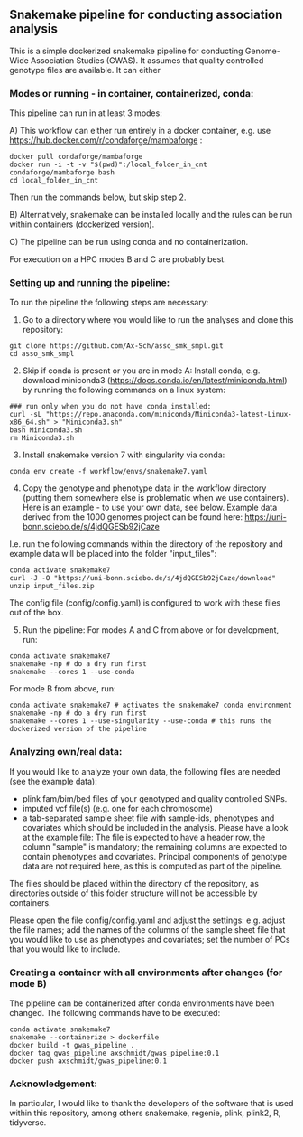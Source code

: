 ## Snakemake pipeline for conducting association analysis

This is a simple dockerized snakemake pipeline for conducting Genome-Wide Association Studies (GWAS). It assumes that quality controlled genotype files are available.
It can either 


### Modes or running - in container, containerized, conda:
This pipeline can run in at least 3 modes:

A) This workflow can either run entirely in a docker container, 
e.g. use https://hub.docker.com/r/condaforge/mambaforge :
```
docker pull condaforge/mambaforge
docker run -i -t -v "$(pwd)":/local_folder_in_cnt condaforge/mambaforge bash
cd local_folder_in_cnt
```
Then run the commands below, but skip step 2. 


B) Alternatively, snakemake can be installed locally and the rules can be run within containers (dockerized version).
 
C) The pipeline can be run using conda and no containerization.

For execution on a HPC modes B and C are probably best.


### Setting up and running the pipeline:
To run the pipeline the following steps are necessary:
1. Go to a directory where you would like to run the analyses and clone this repository:
```
git clone https://github.com/Ax-Sch/asso_smk_smpl.git
cd asso_smk_smpl
```

2. Skip if conda is present or you are in mode A: Install conda, e.g. download miniconda3 (https://docs.conda.io/en/latest/miniconda.html) by running the following commands on a linux system:
```
### run only when you do not have conda installed:
curl -sL "https://repo.anaconda.com/miniconda/Miniconda3-latest-Linux-x86_64.sh" > "Miniconda3.sh"
bash Miniconda3.sh
rm Miniconda3.sh
```

3. Install snakemake version 7 with singularity via conda:
```
conda env create -f workflow/envs/snakemake7.yaml
```

4. Copy the genotype and phenotype data in the workflow directory (putting them somewhere else is problematic when we use containers). Here is an example - to use your own data, see below. Example data derived from the 1000 genomes project can be found here: https://uni-bonn.sciebo.de/s/4jdQGESb92jCaze

I.e. run the following commands within the directory of the repository and example data will be placed into the folder "input_files":
```
conda activate snakemake7
curl -J -O "https://uni-bonn.sciebo.de/s/4jdQGESb92jCaze/download"
unzip input_files.zip
```
The config file (config/config.yaml) is configured to work with these files out of the box.

5. Run the pipeline:
For modes A and C from above or for development, run:
```
conda activate snakemake7
snakemake -np # do a dry run first
snakemake --cores 1 --use-conda
```
For mode B from above, run:
```
conda activate snakemake7 # activates the snakemake7 conda environment
snakemake -np # do a dry run first
snakemake --cores 1 --use-singularity --use-conda # this runs the dockerized version of the pipeline
```


### Analyzing own/real data:

If you would like to analyze your own data, the following files are needed (see the example data):
- plink fam/bim/bed files of your genotyped and quality controlled SNPs.
- imputed vcf file(s) (e.g. one for each chromosome)
- a tab-separated sample sheet file with sample-ids, phenotypes and covariates which should be included in the analysis. Please have a look at the example file: The file is expected to have a header row, the column "sample" is mandatory; the remaining columns are expected to contain phenotypes and covariates. Principal components of genotype data are not required here, as this is computed as part of the pipeline. 

The files should be placed within the directory of the repository, as directories outside of this folder structure will not be accessible by containers.

Please open the file config/config.yaml and adjust the settings: e.g. adjust the file names; add the names of the columns of the sample sheet file that you would like to use as phenotypes and covariates; set the number of PCs that you would like to include. 


### Creating a container with all environments after changes (for mode B)

The pipeline can be containerized after conda environments have been changed. The following commands have to be executed:
```
conda activate snakemake7
snakemake --containerize > dockerfile
docker build -t gwas_pipeline .
docker tag gwas_pipeline axschmidt/gwas_pipeline:0.1
docker push axschmidt/gwas_pipeline:0.1
```


### Acknowledgement:
In particular, I would like to thank the developers of the software that is used within this repository, among others snakemake, regenie, plink, plink2, R, tidyverse.


